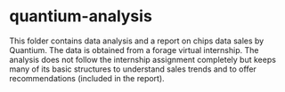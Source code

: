 # quantium-analysis

This folder contains data analysis and a report on chips data sales by Quantium.  The data is obtained from a forage virtual 
internship.  The analysis does not follow the internship assignment completely but keeps many of its 
basic structures to understand sales trends and to offer recommendations (included in the report).


